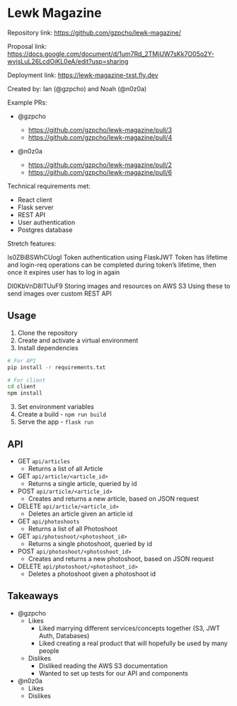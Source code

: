 # Lewk Magazine

Repository link: https://github.com/gzpcho/lewk-magazine/

Proposal link: https://docs.google.com/document/d/1um7Rd_2TMjUW7sKk7O05o2Y-wvjsLuL26LcdOiKL0eA/edit?usp=sharing

Deployment link: https://lewk-magazine-txst.fly.dev

Created by:
Ian (@gzpcho) and Noah (@n0z0a)

Example PRs:

- @gzpcho
  - https://github.com/gzpcho/lewk-magazine/pull/3
  - https://github.com/gzpcho/lewk-magazine/pull/4

- @n0z0a
  - https://github.com/gzpcho/lewk-magazine/pull/2
  - https://github.com/gzpcho/lewk-magazine/pull/6

Technical requirements met:
- React client
- Flask server
- REST API
- User authentication
- Postgres database

Stretch features:

Is0ZBiBSWhCUogI
Token authentication using FlaskJWT
Token has lifetime and login-req operations can be completed during token’s lifetime, then once it expires user has to log in again

DI0KbVnD8ITUuF9
Storing images and resources on AWS S3
Using these to send images over custom REST API

## Usage

1. Clone the repository
2. Create and activate a virtual environment
3. Install dependencies

```bash
# For API
pip install -r requirements.txt

# For client
cd client
npm install
```

3. Set environment variables
4. Create a build - `npm run build`
5. Serve the app - `flask run`

## API

- GET `api/articles`
  - Returns a list of all Article
- GET `api/article/<article_id>`
  - Returns a single article, queried by id
- POST `api/article/<article_id>`
  - Creates and returns a new article, based on JSON request
- DELETE `api/article/<article_id>`
  - Deletes an article given an article id
- GET `api/photoshoots`
  - Returns a list of all Photoshoot
- GET `api/photoshoot/<photoshoot_id>`
  - Returns a single photoshoot, queried by id
- POST `api/photoshoot/<photoshoot_id>`
  - Creates and returns a new photoshoot, based on JSON request
- DELETE `api/photoshoot/<photoshoot_id>`
  - Deletes a photoshoot given a photoshoot id

## Takeaways

- @gzpcho
  - Likes
    - Liked marrying different services/concepts together (S3, JWT Auth, Databases)
    - Liked creating a real product that will hopefully be used by many people
  - Dislikes
    - Disliked reading the AWS S3 documentation
    - Wanted to set up tests for our API and components
- @n0z0a
  - Likes
  - Dislikes
